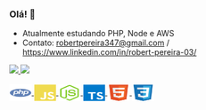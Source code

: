 ### Olá! 👋

- Atualmente estudando PHP, Node e AWS
- Contato: robertpereira347@gmail.com / https://www.linkedin.com/in/robert-pereira-03/

<div>
  <a href="https://github.com/Robert2703-ops">
  <img height="180em" src="https://github-readme-stats.vercel.app/api?username=Robert2703-ops&show_icons=true&theme=dracula&include_all_commits=true&count_private=true"/>
  <img height="180em" src="https://github-readme-stats.vercel.app/api/top-langs/?username=Robert2703-ops&layout=compact&langs_count=7&theme=dracula"/>
</div>

<div style="display: inline_block"><br>
  <img align="center" alt="Robert-php" height="30" width="40" src="https://raw.githubusercontent.com/devicons/devicon/master/icons/php/php-plain.svg">
  <img align="center" alt="Robert-js" height="30" width="40" src="https://raw.githubusercontent.com/devicons/devicon/master/icons/javascript/javascript-plain.svg">
  <img align="center" alt="Robert-Node" height="30" width="40" src="https://raw.githubusercontent.com/devicons/devicon/master/icons/nodejs/nodejs-plain.svg">
  <img align="center" alt="Robert-Ts" height="30" width="40" src="https://raw.githubusercontent.com/devicons/devicon/master/icons/typescript/typescript-plain.svg">
  <img align="center" alt="Robert-HTML" height="30" width="40" src="https://raw.githubusercontent.com/devicons/devicon/master/icons/html5/html5-original.svg">
  <img align="center" alt="Robert-CSS" height="30" width="40" src="https://raw.githubusercontent.com/devicons/devicon/master/icons/css3/css3-original.svg">
</div> 
